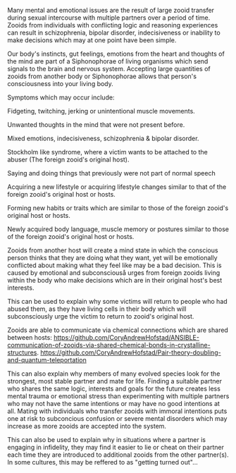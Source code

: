 Many mental and emotional issues are the result of large zooid transfer during sexual intercourse with multiple partners over a period of time. Zooids from individuals with conflicting logic and reasoning experiences can result in schizophrenia, bipolar disorder, indecisiveness or inability to make decisions which may at one point have been simple.

Our body's instincts, gut feelings, emotions from the heart and thoughts of the mind are part of a Siphonophorae of living organisms which send signals to the brain and nervous system. Accepting large quantities of zooids from another body or Siphonophorae allows that person's consciousness into your living body.

Symptoms which may occur include:

Fidgeting, twitching, jerking or unintentional muscle movements.

Unwanted thoughts in the mind that were not present before.

Mixed emotions, indecisiveness, schizophrenia & bipolar disorder.

Stockholm like syndrome, where a victim wants to be attached to the abuser (The foreign zooid's original host).

Saying and doing things that previously were not part of normal speech

Acquiring a new lifestyle or acquiring lifestyle changes similar to that of the foreign zooid's original host or hosts.

Forming new habits or traits which are similar to those of the foreign zooid's original host or hosts.

Newly acquired body language, muscle memory or postures similar to those of the foreign zooid's original host or hosts.

Zooids from another host will create a mind state in which the conscious person thinks that they are doing what they want, yet will be emotionally conflicted about making what they feel like may be a bad decision. This is caused by emotional and subconsciouså urges from foreign zooids living within the body who make decisions which are in their original host's best interests.

This can be used to explain why some victims will return to people who had abused them, as they have living cells in their body which will subconsciously urge the victim to return to zooid's original host.

Zooids are able to communicate via chemical connections which are shared between hosts: 
https://github.com/CoryAndrewHofstad/ANSIBLE-communication-of-zooids-via-shared-chemical-bonds-in-crystalline-structures.
https://github.com/CoryAndrewHofstad/Pair-theory-doubling-and-quantum-teleportation

This can also explain why members of many evolved species look for the strongest, most stable partner and mate for life. Finding a suitable partner who shares the same logic, interests and goals for the future creates less mental trauma or emotional stress than experimenting with multiple partners who may not have the same intentions or may have no good intentions at all. Mating with individuals who transfer zooids with immoral intentions puts one at risk to subconcious confusion or severe mental disorders which may increase as more zooids are accepted into the system.

This can also be used to explain why in situations where a partner is engaging in infidelity, they may find it easier to lie or cheat on their partner each time they are introduced to additional zooids from the other partner(s). In some cultures, this may be reffered to as "getting turned out"...
